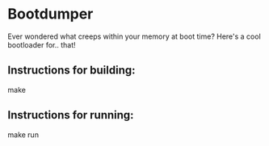 # Bootdumper
Ever wondered what creeps within your memory at boot time?
Here's a cool bootloader for.. that!
## Instructions for building:
make
## Instructions for running:
make run
